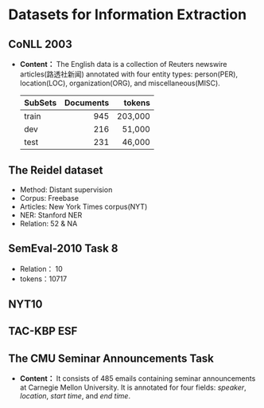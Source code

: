 # Datasets for Information Extraction
## CoNLL 2003
- **Content：** The English data is a collection of Reuters newswire articles(路透社新闻) annotated with four entity types: person(PER), location(LOC), organization(ORG), and miscellaneous(MISC).  

  |SubSets|Documents|tokens|
  |:------ | ------: | ------:|
  |train|945 |203,000|
  |dev|216 |51,000|
  |test| 231| 46,000|

## The Reidel dataset
- Method: Distant supervision 
- Corpus: Freebase
- Articles: New York Times corpus(NYT)
- NER: Stanford NER
- Relation: 52 & NA

## SemEval-2010 Task 8
- Relation： 10
- tokens：10717
## NYT10

## TAC-KBP ESF

## The CMU Seminar Announcements Task
- **Content：** It consists of 485 emails containing seminar announcements at Carnegie Mellon University.
It is annotated for four fields: *speaker*, *location*, *start time*, and *end time*. 
